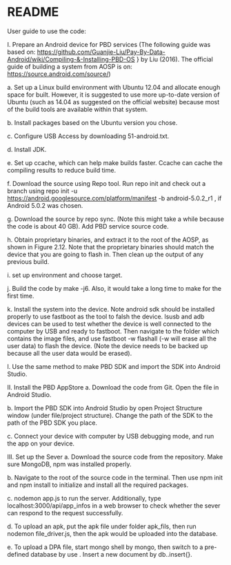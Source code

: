 # README #
User guide to use the code:

I. Prepare an Android device for PBD services
(The following guide was based on: https://github.com/Guanjie-Liu/Pay-By-Data-Android/wiki/Compiling-&-Installing-PBD-OS } by Liu (2016).
The official guide of building a system from AOSP is on:
https://source.android.com/source/)

a. Set up a Linux build environment with Ubuntu 12.04  and allocate enough space for built. However, it is suggested to use more up-to-date version of Ubuntu (such as 14.04 as suggested on the official website) because most of the build tools are available within that system.

b. Install packages based on the Ubuntu version you chose.

c. Configure USB Access by downloading 51-android.txt.

d. Install JDK.

e. Set up ccache, which can help make builds faster. Ccache can cache the compiling results to reduce build time. 

f. Download the source using Repo tool. Run repo init and check out a branch using repo init -u https://android.googlesource.com/platform/manifest -b android-5.0.2_r1
, if Android 5.0.2 was chosen.

g. Download the source by repo sync. (Note this might take a while because the code is about 40 GB). Add PBD service source code. 

h. Obtain proprietary binaries, and extract it to the root of the AOSP, as shown in Figure 2.12. Note that the proprietary binaries should match the device that you are going to flash in. Then clean up the output of any previous build.
 
i. set up environment and choose target.
 
j. Build the code by make -j6. Also, it would take a long time to make for the first time.

k. Install the system into the device. Note android sdk should be installed properly to use fastboot as the tool to falsh the device. lsusb and adb devices can be used to test whether the device is well connected to the computer by USB and ready to fastboot. Then navigate to the folder which contains the image files, and use fastboot -w flashall (-w will erase all the user data) to flash the device. (Note the device needs to be backed up because all the user data would be erased). 

l. Use the same method to make PBD SDK and import the SDK into Android Studio. 

II. Install the PBD AppStore
a. Download the code from Git. Open the file in Android Studio.

b. Import the PBD SDK into Android Studio by open Project Structure window (under file/project structure). Change the path of the SDK to the path of the PBD SDK you place. 

c. Connect your device with computer by USB debugging mode, and run the app on your device. 

III. Set up the Sever
a. Download the source code from the repository. Make sure MongoDB, npm was installed properly.
 
b. Navigate to the root of the source code in the terminal. Then use npm init and npm install to initialize and install all the required packages. 

c. nodemon app.js to run the server. Additionally, type localhost:3000/api/app\_infos in a web browser to check whether the sever can respond to the request successfully. 

d. To upload an apk, put the apk file under folder apk_fils, then run nodemon file_driver.js, then the apk would be uploaded into the database.

e. To upload a DPA file, start mongo shell by mongo, then switch to a pre-defined database by use <database-name>. Insert a new document by db.<collection-name>.insert{<JSON-here>}. 
